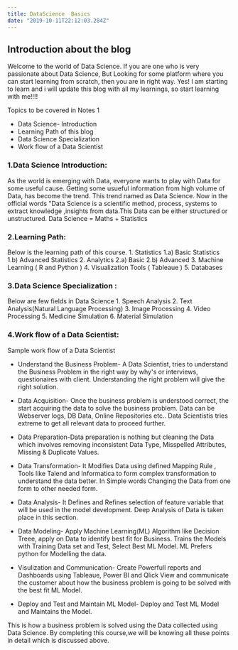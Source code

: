 ```yaml
---
title: DataScience  Basics
date: "2019-10-11T22:12:03.284Z"
---
```


## Introduction about the blog
Welcome to the world of Data Science. If you are one who is very passionate about Data Science,
But Looking for some platform where you can start learning from scratch, then you are in right way.
Yes! I am starting to learn and i will update this blog with all my learnings, so start learning with me!!!!

Topics to be covered in Notes 1
- Data Science- Introduction
- Learning Path of this blog
- Data Science Specialization
- Work flow of a Data Scientist
### 1.Data Science Introduction:
As the world is emerging with Data, everyone wants to play with Data for some useful cause. Getting some usueful information from high volume of Data, has become the trend. This trend named as Data Science.
Now in the official words "Data Science is a scientific method, process, systems to extract knowledge ,insights from data.This Data can be either structured or unstructured.
Data Science = Maths + Statistics
### 2.Learning Path:
Below is the learning path of this course. 
    1. Statistics
	   1.a) Basic Statistics
	   1.b) Advanced Statistics
    2. Analytics
		2.a) Basic
		2.b) Advanced
    3. Machine Learning ( R and Python )
    4. Visualization Tools ( Tableaue )
    5. Databases 

### 3.Data Science Specialization :
Below are few fields in Data Science
	1. Speech Analysis
	2. Text Analysis(Natural Language Processing)
	3. Image Processing
	4. Video Processing
	5. Medicine Simulation
	6. Material Simulation

### 4.Work flow of a Data Scientist:
Sample work flow of a Data Scientist
- Understand the Business Problem- A Data Scientist, tries to understand the Business Problem in the right way by why's or interviews, questionaires with client. Understanding the right problem will give the right solution. 

- Data Acquisition- Once the business problem is understood correct, the start acquiring the data to solve the business problem. Data can be Webserver logs, DB Data, Online Repositories etc.. Data Scientistis tries extreme to get all relevant data to proceed further.

- Data Preparation-Data preparation is nothing but cleaning the Data which involves removing inconsistent Data Type, Misspelled Attributes, Missing & Duplicate Values.

- Data Transformation- It Modifies Data using defined Mapping Rule , Tools like Talend and Informatica to form complex transformation to understand the data better. In Simple words Changing the Data from one form to other needed form.
		  
- Data Analysis- It Defines and Refines  selection of feature variable that will be used in the model development. Deep Analysis of Data is taken place in this section.

- Data Modeling- Apply Machine Learning(ML) Algorithm like Decision Treee, apply on Data to identify best fit for Business. Trains the Models with Training Data set and Test, Select Best ML Model. ML Prefers python for Modelling the data.

- Visulization and Communication- Create Powerfull reports and Dashboards using Tableaue, Power BI and Qlick View and communicate the customer about how the business problem is going to be solved with the best fit ML Model.

- Deploy and Test and Maintain ML Model- Deploy and Test ML Model and Maintains the Model.

This is how a business problem is solved using the Data collected using Data Science. By completing this course,we will be knowing all these points in detail which is discussed above. 
